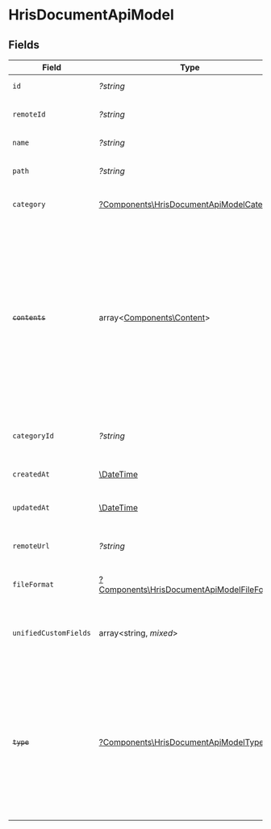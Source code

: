 # HrisDocumentApiModel


## Fields

| Field                                                                                                                                                                                                          | Type                                                                                                                                                                                                           | Required                                                                                                                                                                                                       | Description                                                                                                                                                                                                    | Example                                                                                                                                                                                                        |
| -------------------------------------------------------------------------------------------------------------------------------------------------------------------------------------------------------------- | -------------------------------------------------------------------------------------------------------------------------------------------------------------------------------------------------------------- | -------------------------------------------------------------------------------------------------------------------------------------------------------------------------------------------------------------- | -------------------------------------------------------------------------------------------------------------------------------------------------------------------------------------------------------------- | -------------------------------------------------------------------------------------------------------------------------------------------------------------------------------------------------------------- |
| `id`                                                                                                                                                                                                           | *?string*                                                                                                                                                                                                      | :heavy_minus_sign:                                                                                                                                                                                             | Unique identifier                                                                                                                                                                                              | 8187e5da-dc77-475e-9949-af0f1fa4e4e3                                                                                                                                                                           |
| `remoteId`                                                                                                                                                                                                     | *?string*                                                                                                                                                                                                      | :heavy_minus_sign:                                                                                                                                                                                             | Provider's unique identifier                                                                                                                                                                                   | 8187e5da-dc77-475e-9949-af0f1fa4e4e3                                                                                                                                                                           |
| `name`                                                                                                                                                                                                         | *?string*                                                                                                                                                                                                      | :heavy_minus_sign:                                                                                                                                                                                             | The name of the file                                                                                                                                                                                           | My Document                                                                                                                                                                                                    |
| `path`                                                                                                                                                                                                         | *?string*                                                                                                                                                                                                      | :heavy_minus_sign:                                                                                                                                                                                             | The path where the file is stored                                                                                                                                                                              | /path/to/file                                                                                                                                                                                                  |
| `category`                                                                                                                                                                                                     | [?Components\HrisDocumentApiModelCategory](../../Models/Components/HrisDocumentApiModelCategory.md)                                                                                                            | :heavy_minus_sign:                                                                                                                                                                                             | The category of the the document                                                                                                                                                                               | templates, forms, backups, etc.                                                                                                                                                                                |
| ~~`contents`~~                                                                                                                                                                                                 | array<[Components\Content](../../Models/Components/Content.md)>                                                                                                                                                | :heavy_minus_sign:                                                                                                                                                                                             | : warning: ** DEPRECATED **: This will be removed in a future release, please migrate away from it as soon as possible.<br/><br/>The content of the file. Deprecated, use `url` and `file_format` one level up instead |                                                                                                                                                                                                                |
| `categoryId`                                                                                                                                                                                                   | *?string*                                                                                                                                                                                                      | :heavy_minus_sign:                                                                                                                                                                                             | The categoryId of the documents                                                                                                                                                                                | 6530                                                                                                                                                                                                           |
| `createdAt`                                                                                                                                                                                                    | [\DateTime](https://www.php.net/manual/en/class.datetime.php)                                                                                                                                                  | :heavy_minus_sign:                                                                                                                                                                                             | The creation date of the file                                                                                                                                                                                  | 2021-01-01T01:01:01.000Z                                                                                                                                                                                       |
| `updatedAt`                                                                                                                                                                                                    | [\DateTime](https://www.php.net/manual/en/class.datetime.php)                                                                                                                                                  | :heavy_minus_sign:                                                                                                                                                                                             | The update date of the file                                                                                                                                                                                    | 2021-01-02T01:01:01.000Z                                                                                                                                                                                       |
| `remoteUrl`                                                                                                                                                                                                    | *?string*                                                                                                                                                                                                      | :heavy_minus_sign:                                                                                                                                                                                             | URL where the file content is located                                                                                                                                                                          | https://example.com/file.pdf                                                                                                                                                                                   |
| `fileFormat`                                                                                                                                                                                                   | [?Components\HrisDocumentApiModelFileFormat](../../Models/Components/HrisDocumentApiModelFileFormat.md)                                                                                                        | :heavy_minus_sign:                                                                                                                                                                                             | The file format of the file                                                                                                                                                                                    |                                                                                                                                                                                                                |
| `unifiedCustomFields`                                                                                                                                                                                          | array<string, *mixed*>                                                                                                                                                                                         | :heavy_minus_sign:                                                                                                                                                                                             | Custom Unified Fields configured in your StackOne project                                                                                                                                                      | {<br/>"my_project_custom_field_1": "REF-1236",<br/>"my_project_custom_field_2": "some other value"<br/>}                                                                                                       |
| ~~`type`~~                                                                                                                                                                                                     | [?Components\HrisDocumentApiModelType](../../Models/Components/HrisDocumentApiModelType.md)                                                                                                                    | :heavy_minus_sign:                                                                                                                                                                                             | : warning: ** DEPRECATED **: This will be removed in a future release, please migrate away from it as soon as possible.<br/><br/>The content type of the document                                              |                                                                                                                                                                                                                |